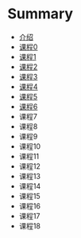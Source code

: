 # Summary

* [介绍](README.md)
* [课程0](lesson0/README.md)
* [课程1](lesson1/README.md)
* [课程2](lesson2/README.md)
* [课程3](lesson3/README.md)
* [课程4](lesson4/README.md)
* [课程5](lesson5/READEME.md)
* [课程6](lesson6/READEME.md)
* 课程7
* 课程8
* 课程9
* 课程10
* 课程11
* 课程12
* 课程13
* 课程14
* 课程15
* 课程16
* 课程17
* 课程18

